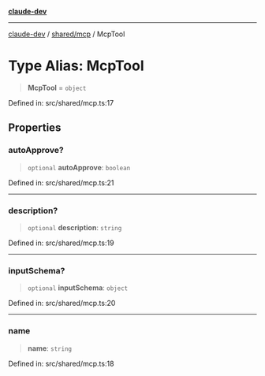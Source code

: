 [**claude-dev**](../../../README.md)

***

[claude-dev](../../../README.md) / [shared/mcp](../README.md) / McpTool

# Type Alias: McpTool

> **McpTool** = `object`

Defined in: src/shared/mcp.ts:17

## Properties

### autoApprove?

> `optional` **autoApprove**: `boolean`

Defined in: src/shared/mcp.ts:21

***

### description?

> `optional` **description**: `string`

Defined in: src/shared/mcp.ts:19

***

### inputSchema?

> `optional` **inputSchema**: `object`

Defined in: src/shared/mcp.ts:20

***

### name

> **name**: `string`

Defined in: src/shared/mcp.ts:18
